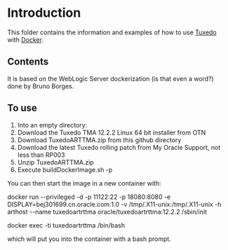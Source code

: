 # Introduction
This folder contains the information and examples of how to use [Tuxedo](http://oracle.com/tuxedo) with [Docker](https://www.docker.com/).

## Contents
It is based on the WebLogic Server dockerization (is that even a word?) done by Bruno Borges.

## To use
1. Into an empty directory:
  1. Download the Tuxedo TMA 12.2.2 Linux 64 bit installer from OTN
  2. Download TuxedoARTTMA.zip from this github directory
  3. Download the latest Tuxedo rolling patch from My Oracle Support, not less than RP003
2. Unzip TuxedoARTTMA.zip
3. Execute buildDockerImage.sh -p <RP Name>

You can then start the image in a new container with:

docker run --privileged -d -p 11122:22 -p 18080:8080 -e DISPLAY=bej301699.cn.oracle.com:1.0 -v /tmp/.X11-unix:/tmp/.X11-unix -h arthost --name tuxedoartrttma oracle/tuxedoartrttma:12.2.2 /sbin/init

docker exec -ti tuxedoartrttma /bin/bash

which will put you into the container with a bash prompt.
